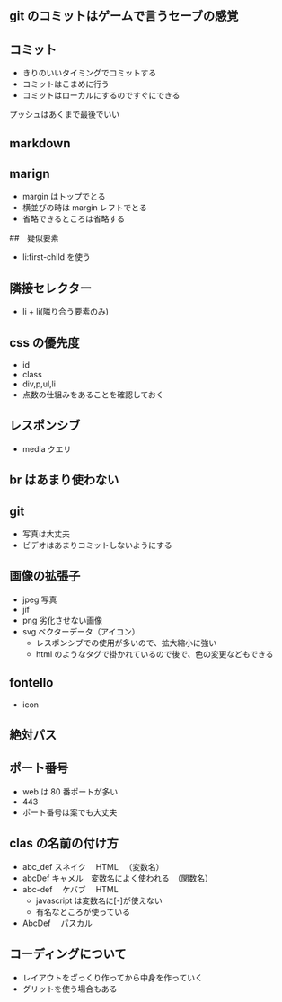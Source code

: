 ## git のコミットはゲームで言うセーブの感覚

## コミット

- きりのいいタイミングでコミットする
- コミットはこまめに行う
- コミットはローカルにするのですぐにできる

プッシュはあくまで最後でいい

## markdown

## marign

- margin はトップでとる
- 横並びの時は margin レフトでとる
- 省略できるところは省略する

##　疑似要素

- li:first-child を使う

## 隣接セレクター

- li + li(隣り合う要素のみ)

## css の優先度

- id
- class
- div,p,ul,li
- 点数の仕組みをあることを確認しておく

## レスポンシブ

- media クエリ

## br はあまり使わない

## git

- 写真は大丈夫
- ビデオはあまりコミットしないようにする

## 画像の拡張子

- jpeg 写真
- jif
- png 劣化させない画像
- svg ベクターデータ（アイコン）
  - レスポンシブでの使用が多いので、拡大縮小に強い
  - html のようなタグで掛かれているので後で、色の変更などもできる

## fontello

- icon

## 絶対パス

## ポート番号

- web は 80 番ポートが多い
- 443
- ポート番号は案でも大丈夫

## clas の名前の付け方

- abc_def スネイク　 HTML 　（変数名）
- abcDef キャメル　変数名によく使われる　（関数名）
- abc-def 　ケバブ　 HTML
  - javascript は変数名に[-]が使えない
  - 有名なところが使っている
- AbcDef 　パスカル

## コーディングについて

- レイアウトをざっくり作ってから中身を作っていく
- グリットを使う場合もある
